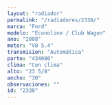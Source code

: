 ```yaml
---
layout: "radiador"
permalink: "/radiadores/2330/"
marca: "Ford"
modelo: "Econoline / Club Wagon"
ano: "2008"
motor: "V8 5.4"
transmision: "Automática"
parte: "434080"
clima: "Con clima"
alto: "23 5/8"
ancho: "30"
observaciones: ""
id: "2330"
---
```



